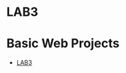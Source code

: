 # LAB3
 
<h1>Basic Web Projects</h1>

<ul>
    <li><a href="lab3/index.html" target="_blank">LAB3</a></li>  
</ul>